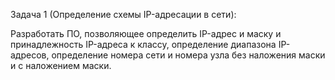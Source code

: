 Задача 1 (Определение схемы IP-адресации в сети):

Разработать ПО, позволяющее определить IP-адрес и маску и принадлежность IP-адреса к классу, определение диапазона IP-адресов, определение номера сети и номера узла без наложения маски и с наложением маски.
